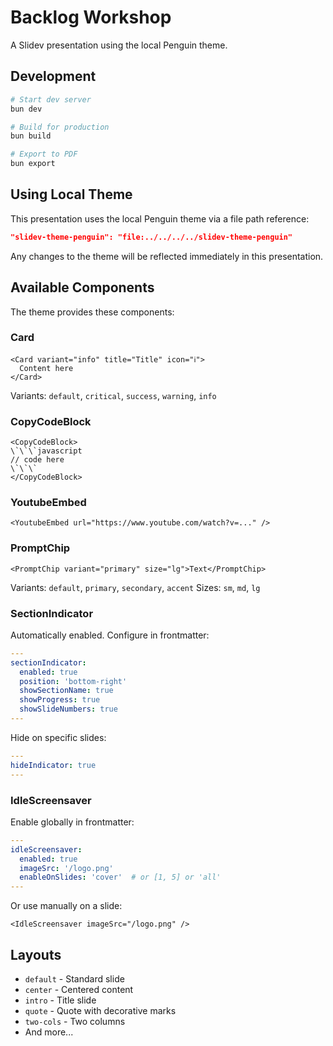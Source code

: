 # Backlog Workshop

A Slidev presentation using the local Penguin theme.

## Development

```bash
# Start dev server
bun dev

# Build for production
bun build

# Export to PDF
bun export
```

## Using Local Theme

This presentation uses the local Penguin theme via a file path reference:
```json
"slidev-theme-penguin": "file:../../../../slidev-theme-penguin"
```

Any changes to the theme will be reflected immediately in this presentation.

## Available Components

The theme provides these components:

### Card
```vue
<Card variant="info" title="Title" icon="ℹ️">
  Content here
</Card>
```
Variants: `default`, `critical`, `success`, `warning`, `info`

### CopyCodeBlock
```vue
<CopyCodeBlock>
\`\`\`javascript
// code here
\`\`\`
</CopyCodeBlock>
```

### YoutubeEmbed
```vue
<YoutubeEmbed url="https://www.youtube.com/watch?v=..." />
```

### PromptChip
```vue
<PromptChip variant="primary" size="lg">Text</PromptChip>
```
Variants: `default`, `primary`, `secondary`, `accent`
Sizes: `sm`, `md`, `lg`

### SectionIndicator
Automatically enabled. Configure in frontmatter:
```yaml
---
sectionIndicator:
  enabled: true
  position: 'bottom-right'
  showSectionName: true
  showProgress: true
  showSlideNumbers: true
---
```

Hide on specific slides:
```yaml
---
hideIndicator: true
---
```

### IdleScreensaver
Enable globally in frontmatter:
```yaml
---
idleScreensaver:
  enabled: true
  imageSrc: '/logo.png'
  enableOnSlides: 'cover'  # or [1, 5] or 'all'
---
```

Or use manually on a slide:
```vue
<IdleScreensaver imageSrc="/logo.png" />
```

## Layouts

- `default` - Standard slide
- `center` - Centered content
- `intro` - Title slide
- `quote` - Quote with decorative marks
- `two-cols` - Two columns
- And more...
